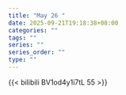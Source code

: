 ```yaml
---
title: "May 26 "
date: 2025-09-21T19:18:38+08:00
categories: ""
tags: ""
series: ""
series_order: ""
type: ""
---
```



{{< bilibili BV1od4y1i7tL 55 >}}


